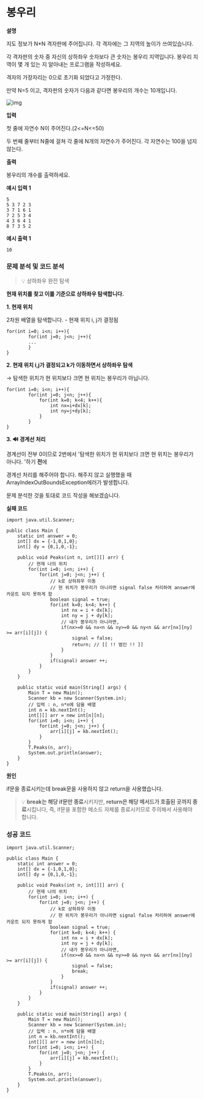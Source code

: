 # 봉우리



**설명**

지도 정보가 N*N 격자판에 주어집니다. 각 격자에는 그 지역의 높이가 쓰여있습니다.

각 격자판의 숫자 중 자신의 상하좌우 숫자보다 큰 숫자는 봉우리 지역입니다. 봉우리 지역이 몇 개 있는 지 알아내는 프로그램을 작성하세요.

격자의 가장자리는 0으로 초기화 되었다고 가정한다.

만약 N=5 이고, 격자판의 숫자가 다음과 같다면 봉우리의 개수는 10개입니다.



![img](https://blog.kakaocdn.net/dn/baCwX4/btrBqeVNO9O/TqkSvO0wi9MqY2V8Xu2bO1/img.jpg)



**입력**

첫 줄에 자연수 N이 주어진다.(2<=N<=50)

두 번째 줄부터 N줄에 걸쳐 각 줄에 N개의 자연수가 주어진다. 각 자연수는 100을 넘지 않는다.

 

**출력**

봉우리의 개수를 출력하세요.



**예시 입력 1** 

```
5
5 3 7 2 3
3 7 1 6 1
7 2 5 3 4
4 3 6 4 1
8 7 3 5 2
```

**예시 출력 1**

```
10
```



### **문제 분석 및 코드 분석**

>  💡 상하좌우 완전 탐색



**현재 위치를 찾고 이를 기준으로 상하좌우 탐색합니다.**

**1. 현재 위치**

  2차원 배열을 탐색합니다. - 현재 위치 i, j가 결정됨

```
for(int i=0; i<n; i++){
        for(int j=0; j<n; j++){
        ...
        }
}
```

 

**2. 현재 위치 i,j가 결정되고 k가 이동하면서 상하좌우 탐색**

→ 탐색한 위치가 현 위치보다 크면 현 위치는 봉우리가 아닙니다. 

```
for(int i=0; i<n; i++){
        for(int j=0; j<n; j++){
            for(int k=0; k<4; k++){
                int nx=i+dx[k];
                int ny=j+dy[k];
            }
        }
}
```

 

**3. 🔊 경계선 처리**

경계선이 전부 0이므로 2번에서 '탐색한 위치가 현 위치보다 크면 현 위치는 봉우리가 아니다. '하기 **전**에

경계선 처리를 해주어야 합니다. 해주지 않고 실행했을 때 ArrayIndexOutBoundsException에러가 발생합니다.

 

문제 분석한 것을 토대로 코드 작성을 해보겠습니다.

 

**실패 코드**

```
import java.util.Scanner;

public class Main {
	static int answer = 0;
	int[] dx = {-1,0,1,0};
	int[] dy = {0,1,0,-1};
	
	public void Peaks(int n, int[][] arr) {
		// 현재 나의 위치
		for(int i=0; i<n; i++) {
			for(int j=0; j<n; j++) {
				// k로 상하좌우 이동
                // 현 위치가 봉우리가 아니라면 signal false 처리하여 answer에 카운트 되지 못하게 함
				boolean signal = true; 
				for(int k=0; k<4; k++) {
					int nx = i + dx[k];
					int ny = j + dy[k];
					// 내가 봉우리가 아니라면,
					if(nx>=0 && nx<n && ny>=0 && ny<n && arr[nx][ny] >= arr[i][j]) {
						signal = false;
						return; // [[ !! 범인 !! ]] 	
					}
				}
				if(signal) answer ++;
			}
		}	
	}

	public static void main(String[] args) {
		Main T = new Main();
		Scanner kb = new Scanner(System.in);
		// 입력 : n, n*n에 담을 배열
		int n = kb.nextInt();
		int[][] arr = new int[n][n];
		for(int i=0; i<n; i++) {
			for(int j=0; j<n; j++) {
				arr[i][j] = kb.nextInt();
			}
		}
		T.Peaks(n, arr);
		System.out.println(answer);
	}
}
```



**원인**

if문을 종료시키는데 break문을 사용하지 않고 return을 사용했습니다.

> 💡 **break는 해당 if문만 종료**시키지만,
>   **return은 해당 메서드가 호출된 곳까지 종료**시킵니다, 즉, if문을 포함한 메소드 자체를 종료시키므로
>   주의해서 사용해야 합니다.



### **성공 코드**

```
import java.util.Scanner;

public class Main {
	static int answer = 0;
	int[] dx = {-1,0,1,0};
	int[] dy = {0,1,0,-1};
	
	public void Peaks(int n, int[][] arr) {
		// 현재 나의 위치
		for(int i=0; i<n; i++) {
			for(int j=0; j<n; j++) {
				// k로 상하좌우 이동
                // 현 위치가 봉우리가 아니라면 signal false 처리하여 answer에 카운트 되지 못하게 함
				boolean signal = true; 
				for(int k=0; k<4; k++) {
					int nx = i + dx[k];
					int ny = j + dy[k];
					// 내가 봉우리가 아니라면,
					if(nx>=0 && nx<n && ny>=0 && ny<n && arr[nx][ny] >= arr[i][j]) {
						signal = false;
						break;
					}
				}
				if(signal) answer ++;
			}
		}	
	}

	public static void main(String[] args) {
		Main T = new Main();
		Scanner kb = new Scanner(System.in);
		// 입력 : n, n*n에 담을 배열
		int n = kb.nextInt();
		int[][] arr = new int[n][n];
		for(int i=0; i<n; i++) {
			for(int j=0; j<n; j++) {
				arr[i][j] = kb.nextInt();
			}
		}
		T.Peaks(n, arr);
		System.out.println(answer);
	}
}
```